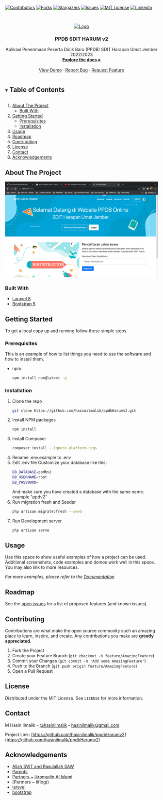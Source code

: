 [![Contributors][contributors-shield]][contributors-url]
[![Forks][forks-shield]][forks-url]
[![Stargazers][stars-shield]][stars-url]
[![Issues][issues-shield]][issues-url]
[![MIT License][license-shield]][license-url]
[![LinkedIn][linkedin-shield]][linkedin-url]



<!-- PROJECT LOGO -->
<br />
<p align="center">
  <a href="https://github.com/github_username/repo_name">
    <img src="https://yt3.ggpht.com/B2NpzXFb5ct2p6hahw214HxWTelz0W_xoBYDPhzWSkRGAI8JpwE9TjoZoGDf5ydkpOfGIvQDdQ=s88-c-k-c0x00ffffff-no-rj" alt="Logo" width="80" height="80">
  </a>

  <h3 align="center">PPDB SDIT HARUM v2</h3>

  <p align="center">
    Aplikasi Penerimaan Peserta Didik Baru (PPDB) SDIT Harapan Umat Jember 2022/2023
    <br />
    <a href="https://github.com/hasinilmalik/ppdbHarumv2/"><strong>Explore the docs »</strong></a>
    <br />
    <br />
    <a href="https://github.com/hasinilmalik/ppdbHarumv2/">View Demo</a>
    ·
    <a href="https://github.com/hasinilmalik/ppdbHarumv2/issues">Report Bug</a>
    ·
    <a href="https://github.com/hasinilmalik/ppdbHarumv2/issues">Request Feature</a>
  </p>
</p>



<!-- TABLE OF CONTENTS -->
<details open="open">
  <summary><h2 style="display: inline-block">Table of Contents</h2></summary>
  <ol>
    <li>
      <a href="#about-the-project">About The Project</a>
      <ul>
        <li><a href="#built-with">Built With</a></li>
      </ul>
    </li>
    <li>
      <a href="#getting-started">Getting Started</a>
      <ul>
        <li><a href="#prerequisites">Prerequisites</a></li>
        <li><a href="#installation">Installation</a></li>
      </ul>
    </li>
    <li><a href="#usage">Usage</a></li>
    <li><a href="#roadmap">Roadmap</a></li>
    <li><a href="#contributing">Contributing</a></li>
    <li><a href="#license">License</a></li>
    <li><a href="#contact">Contact</a></li>
    <li><a href="#acknowledgements">Acknowledgements</a></li>
  </ol>
</details>



<!-- ABOUT THE PROJECT -->
## About The Project

[![Product Name Screen Shot][product-screenshot]](https://example.com)


### Built With

* [Laravel 8](https://laravel.com)
* [Bootstrap 5](https://getbootstrap.com)




<!-- GETTING STARTED -->
## Getting Started

To get a local copy up and running follow these simple steps.

### Prerequisites

This is an example of how to list things you need to use the software and how to install them.
* npm
  ```sh
  npm install npm@latest -g
  ```

### Installation

1. Clone the repo
   ```sh
   git clone https://github.com/hasinilmalik/ppdbHarumv2.git
   ```
2. Install NPM packages
   ```sh
   npm install
   ```
3. Install Composer
   ```sh
   composer install --ignore-platform-reqs
   ```
4. Rename .env.example to .env
5. Edit .env file
    Customize your database like this:
     ```sh
    DB_DATABASE=ppdbv2
    DB_USERNAME=root
    DB_PASSWORD=
    ```
   And make sure you have created a database with the same name. example "ppdv2"
6. Run migration fresh and Seeder
   ```sh
   php artisan migrate:fresh --seed
   ```
7. Run Development server 
    ```sh
   php artisan serve
    ```

<!-- USAGE EXAMPLES -->
## Usage

Use this space to show useful examples of how a project can be used. Additional screenshots, code examples and demos work well in this space. You may also link to more resources.

_For more examples, please refer to the [Documentation](https://example.com)_



<!-- ROADMAP -->
## Roadmap

See the [open issues](https://github.com/hasinilmalik/ppdbHarumv2/issues) for a list of proposed features (and known issues).



<!-- CONTRIBUTING -->
## Contributing

Contributions are what make the open source community such an amazing place to learn, inspire, and create. Any contributions you make are **greatly appreciated**.

1. Fork the Project
2. Create your Feature Branch (`git checkout -b feature/AmazingFeature`)
3. Commit your Changes (`git commit -m 'Add some AmazingFeature'`)
4. Push to the Branch (`git push origin feature/AmazingFeature`)
5. Open a Pull Request



<!-- LICENSE -->
## License

Distributed under the MIT License. See `LICENSE` for more information.



<!-- CONTACT -->
## Contact

M Hasin Ilmalik - [@hasinilmalik](https://twitter.com/hasinilmalik) - hasinilmalik@gmail.com

Project Link: [https://github.com/hasinilmalik/ppdbHarumv2](https://github.com/hasinilmalik/ppdbHarumv2)



<!-- ACKNOWLEDGEMENTS -->
## Acknowledgements

* [Allah SWT and Rasulallah SAW]()
* [Parents]()
* [Partners ~ Ikromudin Al Islami]()
* [Partners ~ liflog()
* [laravel]()
* [bootstrap]()






<!-- MARKDOWN LINKS & IMAGES -->
<!-- https://www.markdownguide.org/basic-syntax/#reference-style-links -->
[contributors-shield]: https://img.shields.io/github/contributors/othneildrew/Best-README-Template.svg?style=for-the-badge
[contributors-url]: https://github.com/othneildrew/Best-README-Template/graphs/contributors
[forks-shield]: https://img.shields.io/github/forks/othneildrew/Best-README-Template.svg?style=for-the-badge
[forks-url]: https://github.com/othneildrew/Best-README-Template/network/members
[stars-shield]: https://img.shields.io/github/stars/othneildrew/Best-README-Template.svg?style=for-the-badge
[stars-url]: https://github.com/othneildrew/Best-README-Template/stargazers
[issues-shield]: https://img.shields.io/github/issues/othneildrew/Best-README-Template.svg?style=for-the-badge
[issues-url]: https://github.com/othneildrew/Best-README-Template/issues
[license-shield]: https://img.shields.io/github/license/othneildrew/Best-README-Template.svg?style=for-the-badge
[license-url]: https://github.com/othneildrew/Best-README-Template/blob/master/LICENSE.txt
[linkedin-shield]: https://img.shields.io/badge/-LinkedIn-black.svg?style=for-the-badge&logo=linkedin&colorB=555
[linkedin-url]: https://linkedin.com/in/othneildrew
[product-screenshot]: public/img/Screen%20Shot%202021-10-30%20at%208.23.45%20AM.png
